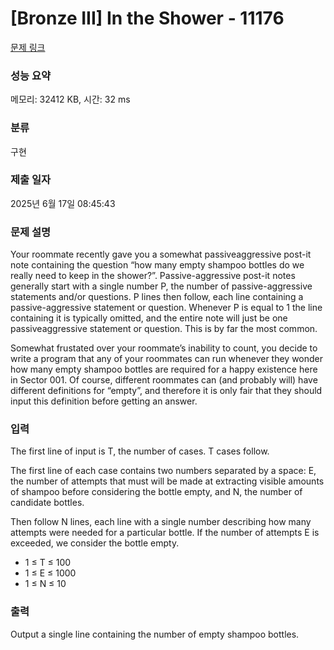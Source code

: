 # [Bronze III] In the Shower - 11176 

[문제 링크](https://www.acmicpc.net/problem/11176) 

### 성능 요약

메모리: 32412 KB, 시간: 32 ms

### 분류

구현

### 제출 일자

2025년 6월 17일 08:45:43

### 문제 설명

<p>Your roommate recently gave you a somewhat passiveaggressive post-it note containing the question “how many empty shampoo bottles do we really need to keep in the shower?”. Passive-aggressive post-it notes generally start with a single number P, the number of passive-aggressive statements and/or questions. P lines then follow, each line containing a passive-aggressive statement or question. Whenever P is equal to 1 the line containing it is typically omitted, and the entire note will just be one passiveaggressive statement or question. This is by far the most common.</p>

<p>Somewhat frustated over your roommate’s inability to count, you decide to write a program that any of your roommates can run whenever they wonder how many empty shampoo bottles are required for a happy existence here in Sector 001. Of course, different roommates can (and probably will) have different definitions for “empty”, and therefore it is only fair that they should input this definition before getting an answer.</p>

### 입력 

 <p>The first line of input is T, the number of cases. T cases follow.</p>

<p>The first line of each case contains two numbers separated by a space: E, the number of attempts that must will be made at extracting visible amounts of shampoo before considering the bottle empty, and N, the number of candidate bottles.</p>

<p>Then follow N lines, each line with a single number describing how many attempts were needed for a particular bottle. If the number of attempts E is exceeded, we consider the bottle empty.</p>

<ul>
	<li>1 ≤ T ≤ 100</li>
	<li>1 ≤ E ≤ 1000</li>
	<li>1 ≤ N ≤ 10</li>
</ul>

### 출력 

 <p>Output a single line containing the number of empty shampoo bottles.</p>

